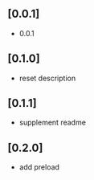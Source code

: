 ## [0.0.1] 

* 0.0.1

## [0.1.0]

* reset description

## [0.1.1]

* supplement readme

##  [0.2.0]

* add preload